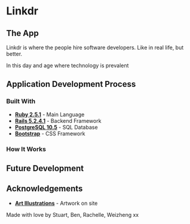# Linkdr

## The App
Linkdr is where the people hire software developers. Like in real life, but better.

In this day and age where technology is prevalent 

## Application Development Process
### Built With
- **[Ruby 2.5.1](https://www.ruby-lang.org/en/)** - Main Language
- **[Rails 5.2.4.1](https://rubyonrails.org)** - Backend Framework
- **[PostgreSQL 10.5]()** - SQL Database
- **[Bootstrap](https://getbootstrap.com/)** - CSS Framework

### How It Works

## Future Development

## Acknowledgements

- **[Art Illustrations](https://mixkit.co/free-stock-art/)** - Artwork on site

Made with love by Stuart, Ben, Rachelle, Weizheng xx

